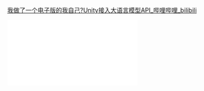 [我做了一个电子版的我自己?Unity接入大语言模型API_哔哩哔哩_bilibili](https://www.bilibili.com/video/BV1oi421a7sY/?spm_id_from=333.999.0.0&vd_source=4ec457bb4f6cbb496da2800adbe93b46)

<iframe src="//player.bilibili.com/player.html?isOutside=true&aid=1456035375&bvid=BV1oi421a7sY&cid=1607747342&p=1" scrolling="no" border="0" frameborder="no" framespacing="0" allowfullscreen="true"></iframe>
